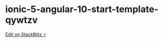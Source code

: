 # ionic-5-angular-10-start-template-qywtzv

[Edit on StackBlitz ⚡️](https://stackblitz.com/edit/ionic-5-angular-10-start-template-qywtzv)